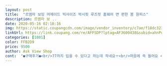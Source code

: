 ```yaml
---
layout: post 
title:  "르엠마 보잉 머메이드 빅사이즈 박시핏 루즈핏 홈웨어 면 편한 봄 원피스" 
description: 르엠마 보 ..
date: 2020-05-16 02:10:16 
img: https://static.coupangcdn.com/image/vendor_inventory/c7ae/f18dc323c928c1c9bb3929a0360392c805a2eae69aa7348d3ac91b9506d0.JPG 
linkUrl: https://link.coupang.com/re/AFFSDP?lptag=AF3600438&subid=ahnPublicAsk&pageKey=1456230966&itemId=2506154376&vendorItemId=70499237373&traceid=V0-113-7e68403602c8dd97 
categories: [1001] 
color: FFB2D9 
price: 9500 
author: Ask View Shop 
cont:  "●구매후기●<br/>77까지 입을 수 있다고 하는데 작네요ㅜ<br/>마음에 쏙 들어요 <br/>찰랑찰랑하니 기분좋게 떨어지는 핏이네요 많이 파세요<br/>화면 보다 더 이뻐요 찰랑찰랑 거리는 소재에 뒤집어 빨면 보풀도 안날꺼 같아요<br/>" 
---
```

